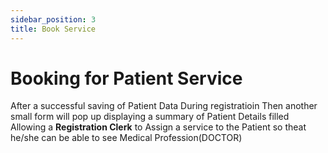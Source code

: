```yaml
---
sidebar_position: 3
title: Book Service
---
```


# Booking for Patient Service

After a successful saving of Patient Data During registratioin Then another small form will pop up
displaying a summary of Patient Details filled Allowing a **Registration Clerk** to Assign a service to the Patient so theat he/she can be able to see Medical Profession(DOCTOR)


